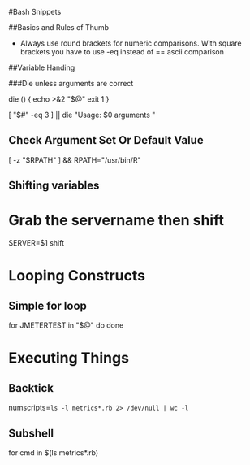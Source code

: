 #Bash Snippets


##Basics and Rules of Thumb


* Always use round brackets for numeric comparisons.  With square brackets you have to use -eq instead of == ascii comparison


##Variable Handing


###Die unless arguments are correct


die () {
    echo >&2 "$@"
    exit 1
}

[ "$#" -eq 3 ] || die "Usage: $0 arguments "

Check Argument Set Or Default Value
-----------------------------------

[ -z "$RPATH" ] && RPATH="/usr/bin/R"


Shifting variables
------------------

# Grab the servername then shift
SERVER=$1
shift

Looping Constructs
==================

Simple for loop
---------------

for JMETERTEST in "$@"
do
    <stuff>
done

Executing Things
================

Backtick
--------

numscripts=`ls -l metrics*.rb 2> /dev/null | wc -l`

Subshell
--------

for cmd in $(ls metrics*.rb)

